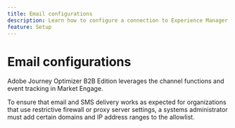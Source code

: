 ```yaml
---
title: Email configurations
description: Learn how to configure a connection to Experience Manager Assets repositories for use in Journey Optimizer B2B Edition content authoring.
feature: Setup
---
```

# Email configurations

Adobe Journey Optimizer B2B Edition leverages the channel functions and event tracking in Market Engage. 

To ensure that email and SMS delivery works as expected for organizations that use restrictive firewall or proxy server settings, a systems administrator must add certain domains and IP address ranges to the allowlist.

